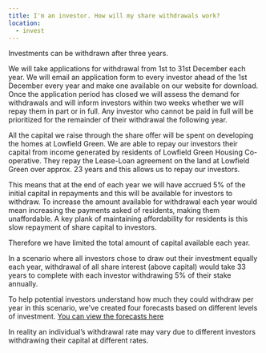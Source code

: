 ```yaml
---
title: I'm an investor. How will my share withdrawals work?
location:
  - invest
---
```

Investments can be withdrawn after three years. 



We will take applications for withdrawal from 1st to 31st December each year.  We will email an application form to every investor ahead of the 1st December every year and make one available on our website for download.  Once the application period has closed we will assess the demand for withdrawals and will inform investors within two weeks whether we will repay them in part or in full.  Any investor who cannot be paid in full will be prioritized for the remainder of their withdrawal the following year.



All the capital we raise through the share offer will be spent on developing the homes at Lowfield Green.  We are able to repay our investors their capital from income generated by residents of Lowfield Green Housing Co-operative.  They repay the Lease-Loan agreement on the land at Lowfield Green over approx. 23 years and this allows us to repay our investors.  



This means that at the end of each year we will have accrued 5% of the initial capital in repayments and this will be available for investors to withdraw.  To increase the amount available for withdrawal each year would mean increasing the payments asked of residents, making them unaffordable.  A key plank of maintaining affordability for residents is this slow repayment of share capital to investors.



Therefore we have limited the total amount of capital available each year.  



In a scenario where all investors chose to draw out their investment equally each year, withdrawal of all share interest (above capital) would take 33 years to complete with each investor withdrawing 5% of their stake annually.



To help potential investors understand how much they could withdraw per year in this scenario, we've created four forecasts based on different levels of investment. [You can view the forecasts here](/uploads/share-withdrawal-forecasts.xlsx)



In reality an individual’s withdrawal rate may vary due to different investors withdrawing their capital at different rates.
